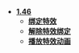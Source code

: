 * [**1.46**](/)
	* [**绑定特效**](./绑定特效.md)
	* [**解除特效绑定**](./解除特效绑定.md)
	* [**播放特效动画**](./播放特效动画.md)
			  